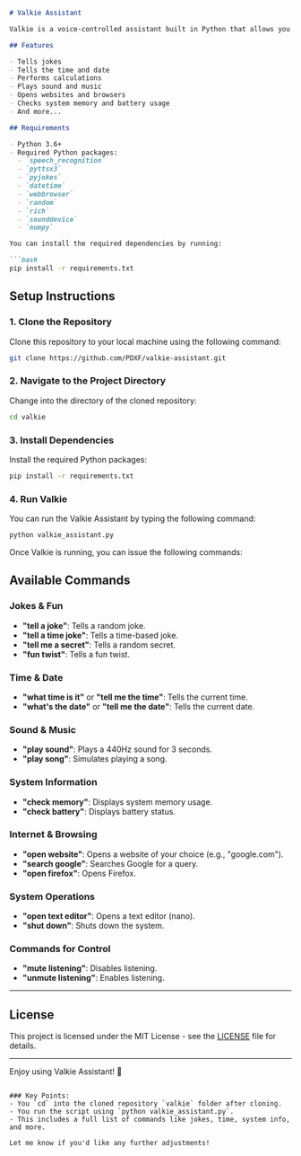 ```markdown
# Valkie Assistant

Valkie is a voice-controlled assistant built in Python that allows you to interact with your system and access a variety of useful features through voice commands. This assistant can tell jokes, perform calculations, open websites, play sounds, and much more.

## Features

- Tells jokes
- Tells the time and date
- Performs calculations
- Plays sound and music
- Opens websites and browsers
- Checks system memory and battery usage
- And more...

## Requirements

- Python 3.6+
- Required Python packages:
  - `speech_recognition`
  - `pyttsx3`
  - `pyjokes`
  - `datetime`
  - `webbrowser`
  - `random`
  - `rich`
  - `sounddevice`
  - `numpy`

You can install the required dependencies by running:

```bash
pip install -r requirements.txt
```

## Setup Instructions

### 1. Clone the Repository

Clone this repository to your local machine using the following command:

```bash
git clone https://github.com/PDXF/valkie-assistant.git
```

### 2. Navigate to the Project Directory

Change into the directory of the cloned repository:

```bash
cd valkie
```

### 3. Install Dependencies

Install the required Python packages:

```bash
pip install -r requirements.txt
```

### 4. Run Valkie

You can run the Valkie Assistant by typing the following command:

```bash
python valkie_assistant.py
```

Once Valkie is running, you can issue the following commands:

## Available Commands

### Jokes & Fun
- **"tell a joke"**: Tells a random joke.
- **"tell a time joke"**: Tells a time-based joke.
- **"tell me a secret"**: Tells a random secret.
- **"fun twist"**: Tells a fun twist.

### Time & Date
- **"what time is it"** or **"tell me the time"**: Tells the current time.
- **"what's the date"** or **"tell me the date"**: Tells the current date.

### Sound & Music
- **"play sound"**: Plays a 440Hz sound for 3 seconds.
- **"play song"**: Simulates playing a song.

### System Information
- **"check memory"**: Displays system memory usage.
- **"check battery"**: Displays battery status.

### Internet & Browsing
- **"open website"**: Opens a website of your choice (e.g., "google.com").
- **"search google"**: Searches Google for a query.
- **"open firefox"**: Opens Firefox.

### System Operations
- **"open text editor"**: Opens a text editor (nano).
- **"shut down"**: Shuts down the system.

### Commands for Control
- **"mute listening"**: Disables listening.
- **"unmute listening"**: Enables listening.

---

## License

This project is licensed under the MIT License - see the [LICENSE](LICENSE) file for details.

---

Enjoy using Valkie Assistant! 🦾
```

### Key Points:
- You `cd` into the cloned repository `valkie` folder after cloning.
- You run the script using `python valkie_assistant.py`.
- This includes a full list of commands like jokes, time, system info, and more.

Let me know if you'd like any further adjustments!
